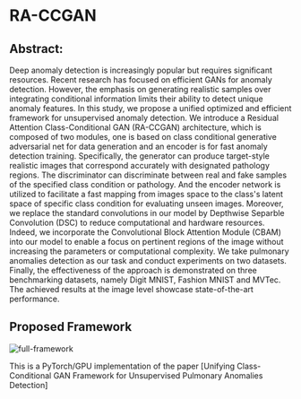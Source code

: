 # RA-CCGAN

## Abstract:
Deep anomaly detection is increasingly popular but requires significant resources. Recent research has focused on efficient GANs for anomaly detection. However, the emphasis on generating realistic samples over integrating conditional information limits their ability to detect unique anomaly features.
In this study, we propose a unified optimized and efficient framework for unsupervised anomaly detection. We introduce a Residual Attention Class-Conditional GAN (RA-CCGAN) architecture, which is composed of two modules, one is based on class conditional generative adversarial net for data generation and an encoder is for fast anomaly detection training. Specifically, the generator can produce target-style realistic images that correspond accurately with designated pathology regions. The discriminator can discriminate between real and fake samples of the specified class condition or pathology. And the encoder network is utilized to facilitate a fast mapping from images space to the class's latent space of specific class condition for evaluating unseen images. Moreover, we replace the standard convolutions in our model by Depthwise Separble Convolution (DSC) to reduce computational and hardware resources. Indeed, we incorporate the Convolutional Block Attention Module (CBAM) into our model to enable a focus on pertinent regions of the image without increasing the parameters or computational complexity. We take pulmonary anomalies detection as our task and conduct experiments on two datasets. Finally, the effectiveness of the approach is demonstrated on three benchmarking datasets, namely Digit MNIST, Fashion MNIST and MVTec. The achieved results at the image level showcase state-of-the-art performance. 


## Proposed Framework
![full-framework](https://github.com/nnajeh/f-DSC-GAN/assets/38373885/4c40298d-fd3d-4fc4-9607-3f4903bb9687)

This is a PyTorch/GPU implementation of the paper [Unifying Class-Conditional GAN Framework for Unsupervised Pulmonary Anomalies Detection]
